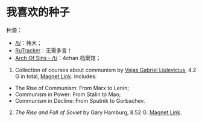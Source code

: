 # 我喜欢的种子

种源：

- [/t/](https://www.4chan.org/t)：伟大；
- [RuTracker](https://rutracker.org)：无需多言！
- [Arch Of Sins - /t/](https://archiveofsins.com/t/)：4chan 档案馆；

1. Collection of courses about communism by [Vejas Gabriel Liulevicius](http://vejasliulevicius.com/), 4.2 G in total, [Magnet Link](magnet:?xt=urn:btih:20ef22f3410e49c38449d15a4cb87ac619764b74&dn=TTC%20-%20Vejas%20Gabriel%20Liulevicius%20-%20Communism%20Collection&tr=udp%3A%2F%2Ftracker.opentrackr.org%3A1337%2Fannounce&tr=http%3A%2F%2Ftracker.bt4g.com%3A2095%2Fannounce&tr=udp%3A%2F%2Fopen.demonii.com%3A1337%2Fannounce&tr=udp%3A%2F%2Fp4p.arenabg.com%3A1337%2Fannounce&tr=udp%3A%2F%2Fexodus.desync.com%3A6969%2Fannounce&tr=udp%3A%2F%2Fexplodie.org%3A6969%2Fannounce&tr=udp%3A%2F%2Fopen.stealth.si%3A80%2Fannounce&tr=udp%3A%2F%2Ftracker.dler.org%3A6969%2Fannounce). Includes:

  - The Rise of Communism: From Marx to Lenin;
  - Communism in Power: From Stalin to Mao;
  - Communism in Decline: From Sputnik to Gorbachev.

2. _The Rise and Fall of Soviet_ by Gary Hamburg, 8.52 G. [Magnet Link](magnet:?xt=urn:btih:20d7a04d595ead41753b2b44f077fef5d80dd7eb&dn=TTC+Video+-+Rise+and+Fall+of+Soviet+Communism&tr=udp%3A%2F%2Ftracker.leechers-paradise.org%3A6969&tr=udp%3A%2F%2Fzer0day.ch%3A1337&tr=udp%3A%2F%2Fopen.demonii.com%3A1337&tr=udp%3A%2F%2Ftracker.coppersurfer.tk%3A6969&tr=udp%3A%2F%2Fexodus.desync.com%3A6969).
